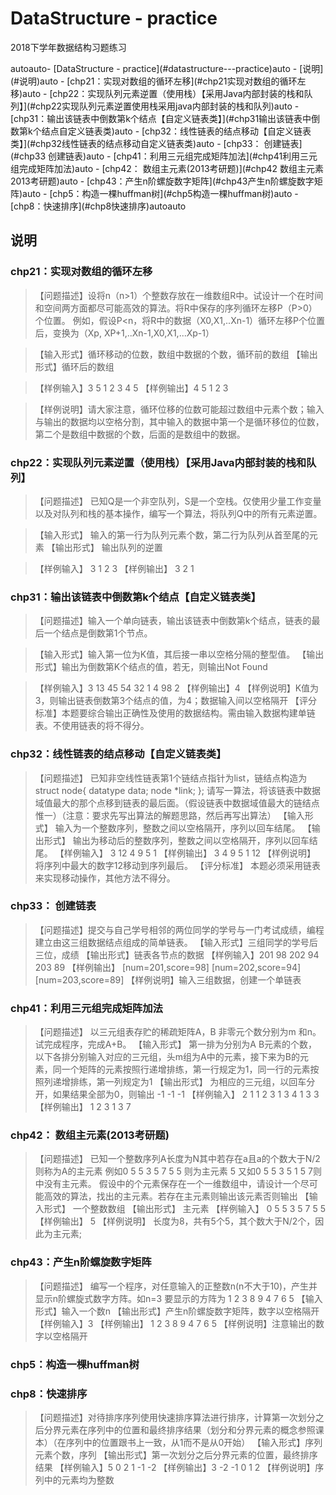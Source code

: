 # DataStructure - practice

2018下学年数据结构习题练习

<!-- TOC -->autoauto- [DataStructure - practice](#datastructure---practice)auto    - [说明](#说明)auto        - [chp21：实现对数组的循环左移](#chp21实现对数组的循环左移)auto        - [chp22：实现队列元素逆置（使用栈）【采用Java内部封装的栈和队列】](#chp22实现队列元素逆置使用栈采用java内部封装的栈和队列)auto        - [chp31：输出该链表中倒数第k个结点【自定义链表类】](#chp31输出该链表中倒数第k个结点自定义链表类)auto        - [chp32：线性链表的结点移动【自定义链表类】](#chp32线性链表的结点移动自定义链表类)auto        - [chp33：	创建链表](#chp33	创建链表)auto        - [chp41：利用三元组完成矩阵加法](#chp41利用三元组完成矩阵加法)auto        - [chp42：	数组主元素(2013考研题)](#chp42	数组主元素2013考研题)auto        - [chp43：产生n阶螺旋数字矩阵](#chp43产生n阶螺旋数字矩阵)auto        - [chp5：构造一棵huffman树](#chp5构造一棵huffman树)auto        - [chp8：快速排序](#chp8快速排序)autoauto<!-- /TOC -->

## 说明

### chp21：实现对数组的循环左移


> 【问题描述】设将n（n>1）个整数存放在一维数组R中。试设计一个在时间和空间两方面都尽可能高效的算法。将R中保存的序列循环左移P（P>0）个位置。
例如，假设P<n，将R中的数据（X0,X1,..Xn-1）循环左移P个位置后，变换为（Xp, XP+1,..Xn-1,X0,X1,...Xp-1）

> 【输入形式】循环移动的位数，数组中数据的个数，循环前的数组
【输出形式】循环后的数组

> 【样例输入】3 5 1 2 3 4 5
【样例输出】4 5 1 2 3

> 【样例说明】请大家注意，循环位移的位数可能超过数组中元素个数；输入与输出的数据均以空格分割，其中输入的数据中第一个是循环移位的位数，第二个是数组中数据的个数，后面的是数组中的数据。

### chp22：实现队列元素逆置（使用栈）【采用Java内部封装的栈和队列】

> 【问题描述】
已知Q是一个非空队列，S是一个空栈。仅使用少量工作变量以及对队列和栈的基本操作，编写一个算法，将队列Q中的所有元素逆置。

> 【输入形式】
输入的第一行为队列元素个数，第二行为队列从首至尾的元素
【输出形式】
输出队列的逆置

> 【样例输入】
3
1 2 3
> 【样例输出】
3 2 1

### chp31：输出该链表中倒数第k个结点【自定义链表类】

> 【问题描述】输入一个单向链表，输出该链表中倒数第k个结点，链表的最后一个结点是倒数第1个节点。

> 【输入形式】输入第一位为K值，其后接一串以空格分隔的整型值。
【输出形式】输出为倒数第K个结点的值，若无，则输出Not Found

> 【样例输入】3 13 45 54 32 1 4 98 2
【样例输出】4
【样例说明】K值为3，则输出链表倒数第3个结点的值，为4；数据输入间以空格隔开
【评分标准】本题要综合输出正确性及使用的数据结构。需由输入数据构建单链表。不使用链表的将不得分。

### chp32：线性链表的结点移动【自定义链表类】

> 【问题描述】
已知非空线性链表第1个链结点指针为list，链结点构造为
struct node{
    datatype data;
    node *link;
};
请写一算法，将该链表中数据域值最大的那个点移到链表的最后面。（假设链表中数据域值最大的链结点惟一）（注意：要求先写出算法的解题思路，然后再写出算法）
【输入形式】
输入为一个整数序列，整数之间以空格隔开，序列以回车结尾。
【输出形式】
输出为移动后的整数序列，整数之间以空格隔开，序列以回车结尾。
【样例输入】
3 12 4 9 5 1
【样例输出】
3 4 9 5 1 12
【样例说明】
将序列中最大的数字12移动到序列最后。
【评分标准】
本题必须采用链表来实现移动操作，其他方法不得分。

### chp33：	创建链表

> 【问题描述】提交与自己学号相邻的两位同学的学号与一门考试成绩，编程建立由这三组数据结点组成的简单链表。
【输入形式】三组同学的学号后三位，成绩
【输出形式】链表各节点的数据
【样例输入】201 98  202 94  203 89
【样例输出】
[num=201,score=98]
[num=202,score=94]
[num=203,score=89]
【样例说明】输入三组数据，创建一个单链表

### chp41：利用三元组完成矩阵加法

> 【问题描述】
以三元组表存贮的稀疏矩阵A，B 非零元个数分别为m 和n。试完成程序，完成A+B。
> 【输入形式】
第一排为分别为A B元素的个数，以下各排分别输入对应的三元组，头m组为A中的元素，接下来为B的元素，同一个矩阵的元素按照行递增排练，第一行规定为1，同一行的元素按照列递增排练，第一列规定为1
【输出形式】
为相应的三元组，以回车分开，如果结果全部为0，则输出 -1 -1 -1
>【样例输入】
2 1
1 2 3
1 3 4
1 3 3
【样例输出】
1 2 3
1 3 7
 
### chp42：	数组主元素(2013考研题)

> 【问题描述】
已知一个整数序列A长度为N其中若存在a且a的个数大于N/2则称为A的主元素
例如0 5 5 3 5 7 5 5 则为主元素 5
又如0 5 5 3 5 1 5 7则中没有主元素。
假设中的个元素保存在一个一维数组中，请设计一个尽可能高效的算法，找出的主元素。若存在主元素则输出该元素否则输出
【输入形式】
一个整数数组
【输出形式】
主元素
【样例输入】
0 5 5 3 5 7 5 5
【样例输出】
5
【样例说明】
长度为8，共有5个5，其个数大于N/2个，因此为主元素;

### chp43：产生n阶螺旋数字矩阵

> 【问题描述】
编写一个程序，对任意输入的正整数n(n不大于10)，产生并显示n阶螺旋式数字方阵。如n=3 要显示的方阵为
1 2 3
8 9 4
7 6 5
【输入形式】输入一个数n
【输出形式】产生n阶螺旋数字矩阵，数字以空格隔开
【样例输入】3
【样例输出】 
1 2 3
8 9 4
7 6 5
【样例说明】注意输出的数字以空格隔开

### chp5：构造一棵huffman树

### chp8：快速排序

> 【问题描述】对待排序序列使用快速排序算法进行排序，计算第一次划分之后分界元素在序列中的位置和最终排序结果（划分和分界元素的概念参照课本）（在序列中的位置跟书上一致，从1而不是从0开始）
【输入形式】序列元素个数，序列
【输出形式】第一次划分之后分界元素的位置，最终排序结果
【样例输入】5 0 2 1 -1 -2
【样例输出】3 -2 -1 0 1 2
【样例说明】序列中的元素均为整数